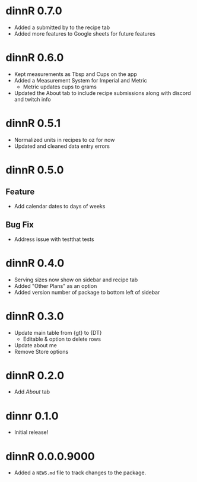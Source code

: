 # dinnR 0.7.0

- Added a submitted by to the recipe tab
- Added more features to Google sheets for future features

# dinnR 0.6.0

- Kept measurements as Tbsp and Cups on the app
- Added a Measurement System for Imperial and Metric
  - Metric updates cups to grams
- Updated the About tab to include recipe submissions along with discord and twitch info

# dinnR 0.5.1

- Normalized units in recipes to oz for now
- Updated and cleaned data entry errors

# dinnR 0.5.0

## Feature

- Add calendar dates to days of weeks

## Bug Fix

- Address issue with testthat tests

# dinnR 0.4.0

- Serving sizes now show on sidebar and recipe tab
- Added "Other Plans" as an option
- Added version number of package to bottom left of sidebar

# dinnR 0.3.0

- Update main table from {gt} to {DT}
    - Editable & option to delete rows
- Update about me
- Remove Store options

# dinnR 0.2.0

- Add *About* tab

# dinnr 0.1.0

- Initial release!

# dinnR 0.0.0.9000

* Added a `NEWS.md` file to track changes to the package.
